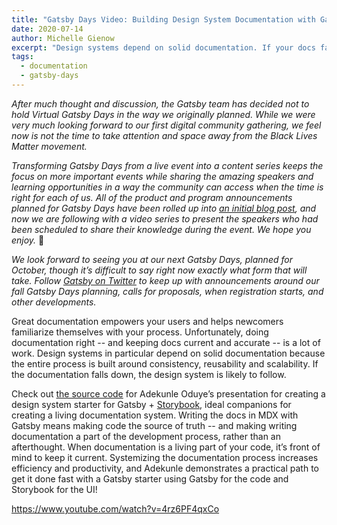 ```yaml
---
title: "Gatsby Days Video: Building Design System Documentation with Gatsby"
date: 2020-07-14
author: Michelle Gienow
excerpt: "Design systems depend on solid documentation. If your docs fall down, your system probably will too. Adekunle Oduye presents a practical system for building living documentation for your design system -- one where docs are part of the development process, not an afterthought -- with a Gatsby starter + Storybook."
tags:
  - documentation
  - gatsby-days
---
```


_After much thought and discussion, the Gatsby team has decided not to hold Virtual Gatsby Days in the way we originally planned. While we were very much looking forward to our first digital community gathering, we feel now is not the time to take attention and space away from the Black Lives Matter movement._

_Transforming Gatsby Days from a live event into a content series keeps the focus on more important events while sharing the amazing speakers and learning opportunities in a way the community can access when the time is right for each of us. All of the product and program announcements planned for Gatsby Days have been rolled up into [an initial blog post](/blog/2020-06-23-Reconfiguring-Gatsby-Days/), and now we are following with a video series to present the speakers who had been scheduled to share their knowledge during the event. We hope you enjoy._ 💜

_We look forward to seeing you at our next Gatsby Days, planned for October, though it’s difficult to say right now exactly what form that will take. Follow [Gatsby on Twitter](https://twitter.com/gatsbyjs) to keep up with announcements around our fall Gatsby Days planning, calls for proposals, when registration starts, and other developments._

Great documentation empowers your users and helps newcomers familiarize themselves with your process. Unfortunately, doing documentation right -- and keeping docs current and accurate -- is a lot of work. Design systems in particular depend on solid documentation because the entire process is built around consistency, reusability and scalability. If the documentation falls down, the design system is likely to follow. 

Check out [the source code](https://github.com/adekunleoduye/design-system-starter) for Adekunle Oduye’s presentation for creating a design system starter for Gatsby + [Storybook](https://storybook.js.org/), ideal companions for creating a living documentation system. Writing the docs in MDX with Gatsby means making code the source of truth -- and making writing documentation a part of the development process, rather than an afterthought. When documentation is a living part of your code, it’s front of mind to keep it current. Systemizing the documentation process increases efficiency and productivity, and Adekunle demonstrates a practical path to get it done fast with a Gatsby starter using Gatsby for the code and Storybook for the UI!

https://www.youtube.com/watch?v=4rz6PF4qxCo
